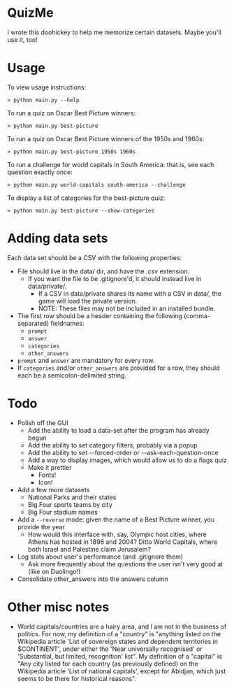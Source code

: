 # QuizMe

I wrote this doohickey to help me memorize certain datasets. Maybe you'll use it, too!

# Usage

To view usage instructions:

```> python main.py --help```

To run a quiz on Oscar Best Picture winners:

```> python main.py best-picture```

To run a quiz on Oscar Best Picture winners of the 1950s and 1960s:

```> python main.py best-picture 1950s 1960s```

To run a challenge for world capitals in South America: that is, see each question exactly once:

```> python main.py world-capitals south-america --challenge```

To display a list of categories for the best-picture quiz:

```> python main.py best-picture --show-categories```

# Adding data sets
Each data set should be a CSV with the following properties:

* File should live in the data/ dir, and have the .csv extension.
  * If you want the file to be .gitignore'd, it should instead live in data/private/.
    * If a CSV in data/private shares its name with a CSV in data/, the game will load the private version.
    * NOTE: These files may not be included in an installed bundle.
* The first row should be a header containing the following (comma-separated) fieldnames:
  * `prompt`
  * `answer`
  * `categories`
  * `other_answers`
* `prompt` and `answer` are mandatory for every row.
* If `categories` and/or `other_answers` are provided for a row, they should each be a semicolon-delimited string.

# Todo

* Polish off the GUI
  * Add the ability to load a data-set after the program has already begun
  * Add the ability to set category filters, probably via a popup
  * Add the ability to set --forced-order or --ask-each-question-once
  * Add a way to display images, which would allow us to do a flags quiz
  * Make it prettier
    * Fonts!
    * Icon!
* Add a few more datasets
  * National Parks and their states
  * Big Four sports teams by city
  * Big Four stadium names
* Add a `--reverse` mode: given the name of a Best Picture winner, you provide the year
  * How would this interface with, say, Olympic host cities, where Athens has hosted in 1896 and 2004? Ditto World Capitals, where both Israel and Palestine claim Jerusalem?
* Log stats about user's performance (and .gitignore them)
  * Ask more frequently about the questions the user isn't very good at (like on Duolingo!)
* Consolidate other_answers into the answers column

# Other misc notes

* World capitals/countries are a hairy area, and I am not in the business of politics. For now, my definition of a "country" is "anything listed on the Wikipedia article 'List of sovereign states and dependent territories in $CONTINENT', under either the 'Near universally recognised' or 'Substantial, but limited, recognition' list". My definition of a "capital" is "Any city listed for each country (as previously defined) on the Wikipedia article 'List of national capitals', except for Abidjan, which just seems to be there for historical reasons".
